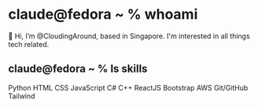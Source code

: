 # claude@fedora ~ % whoami
👋 Hi, I’m @CloudingAround, based in Singapore. I'm interested in all things tech related.

## claude@fedora ~ % ls skills
Python     HTML        CSS    JavaScript    C#          C++
ReactJS    Bootstrap   AWS    Git/GitHub    Tailwind
